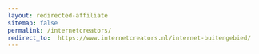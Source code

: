 ```yaml
---
layout: redirected-affiliate
sitemap: false
permalink: /internetcreators/
redirect_to:  https://www.internetcreators.nl/internet-buitengebied/
---
```

